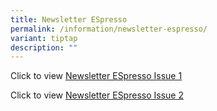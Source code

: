 ```yaml
---
title: Newsletter ESpresso
permalink: /information/newsletter-espresso/
variant: tiptap
description: ""
---
```

<p>Click to view <a href="https://www.canva.com/design/DAF_RzqM9lg/e1wHprkygLoQ0lP-zl8oOA/edit" rel="noopener noreferrer nofollow" target="_blank">Newsletter ESpresso Issue 1</a>
</p>
<p></p>
<p>Click to view <a href="https://www.canva.com/design/DAGIuUE8vfY/MTikraiy8VnKyso2UForEw/edit?utm_content=DAGIuUE8vfY&amp;utm_campaign=designshare&amp;utm_medium=link2&amp;utm_source=sharebutton" rel="noopener nofollow" target="_blank">Newsletter ESpresso Issue 2</a>
</p>